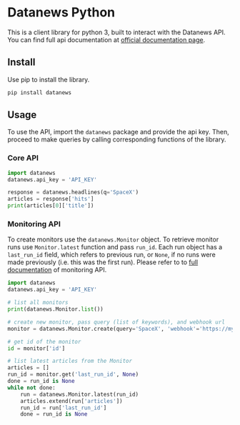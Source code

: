 # Datanews Python

This is a client library for python 3, built to
interact with the Datanews API. You can find full api documentation
at [official documentation page](https://datanews.io/docs).

## Install

Use pip to install the library.

```python
pip install datanews
```

## Usage

To use the API, import the `datanews` package and provide the api key. Then, proceed to make
queries by calling corresponding functions of the library.

### Core API

```python
import datanews
datanews.api_key = 'API_KEY'

response = datanews.headlines(q='SpaceX')
articles = response['hits']
print(articles[0]['title']) 
```

### Monitoring API

To create monitors use the `datanews.Monitor` object.
To retrieve monitor runs use `Monitor.latest` function and pass `run_id`. Each
run object has a `last_run_id` field, which refers to previous run, or `None`,
if no runs were made previously (i.e. this was the first run). Please refer to
to [full documentation](https://datanews.io/docs/monitoring-overview) of monitoring API.

```python
import datanews
datanews.api_key = 'API_KEY'

# list all monitors
print(datanews.Monitor.list())

# create new monitor, pass query (list of keywords), and webhook url
monitor = datanews.Monitor.create(query='SpaceX', 'webhook'='https://mywebhook.com')

# get id of the monitor
id = monitor['id']

# list latest articles from the Monitor
articles = []
run_id = monitor.get('last_run_id', None)
done = run_id is None
while not done:
    run = datanews.Monitor.latest(run_id)
    articles.extend(run['articles'])
    run_id = run['last_run_id']
    done = run_id is None
```
